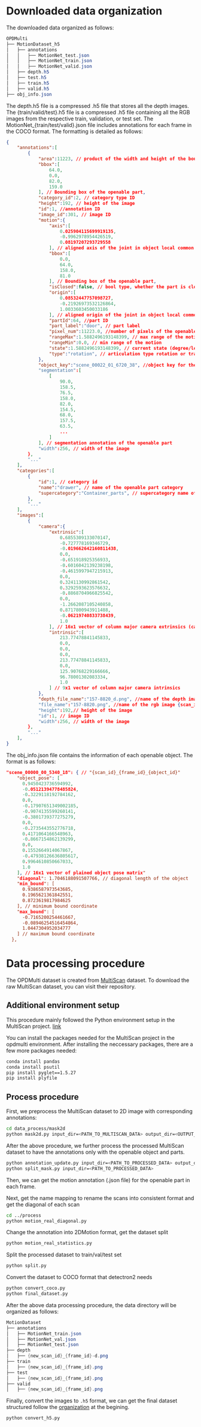 # Downloaded data organization
The downloaded data organized as follows:
```PowerShell
OPDMulti
├── MotionDataset_h5
│   ├── annotations
│   │   ├── MotionNet_test.json
│   │   ├── MotionNet_train.json
│   │   ├── MotionNet_valid.json
│   ├── depth.h5
│   ├── test.h5
│   ├── train.h5
│   ├── valid.h5
├── obj_info.json
```
The depth.h5 file is a compressed .h5 file that stores all the depth images. The {train/valid/test}.h5 file is a compressed .h5 file containing all the RGB images from the respective train, validation, or test set.
The MotionNet_{train/test/valid}.json file includes annotations for each frame in the COCO format. The formatting is detailed as follows:
```json
{
    "annotations":[
        {
            "area":11223, // product of the width and height of the bounding box
            "bbox":[
                64.0,
                0.0,
                82.0,
                159.0
            ], // Bounding box of the openable part,
            "category_id":2, // category type ID
            "height":192, // height of the image
            "id":1, //annotation ID
            "image_id":301, // image ID
            "motion":{
                "axis":[
                    0.025904115699919135,
                    -0.9962978954426519,
                    0.08197207293729558
                ], // aligned axis of the joint in object local common coordinate frame
                "bbox":[
                    0.0,
                    64.0,
                    158.0,
                    81.0
                ], // Bounding box of the openable part,
                "isClosed":false, // bool type, whether the part is close or not
                "origin":[
                    0.08532447757098727,
                    -0.21926973532126864,
                    1.0033603450033186
                ], // aligned origin of the joint in object local common coordinate frame
                "partId":64, //part ID
                "part_label":"door", // part label
                "pixel_num":11223.0, //number of pixels of the openable part
                "rangeMax":1.5882496193148399, // max range of the motion
                "rangeMin":0.0, // min range of the motion
                "state":1.5882496193148399, // current state (degree/length) of the corresponding part
                "type":"rotation", // articulation type rotation or translation
            },
            "object_key":"scene_00022_01_6720_38", //object key for the corresponding object information in obj_info.json file, {scan_id}_{frame_id}_{object_id}
            "segmentation":[
                [
                    90.0,
                    158.5,
                    76.5,
                    158.0,
                    82.0,
                    154.5,
                    68.0,
                    157.5,
                    63.5,
                    ...    
                ]
            ], // segmentation annotation of the openable part
            "width":256, // width of the image
        },
        "..."
    ],
    "categories":[
        {
            "id":1, // category id
            "name":"drawer", // name of the openable part category
            "supercategory":"Container_parts", // supercategory name of the openable part
        },
        "..."
    ],
    "images":[
        {
            "camera":{
                "extrinsic":[
                    0.6855309133070147,
                    -0.727778169346729,
                    -0.019662642160811438,
                    0.0,
                    -0.651918925356933,
                    -0.6016042139238198,
                    -0.4615997947215913,
                    0.0,
                    0.3241130992861542,
                    0.3292593623576632,
                    -0.8868704966825542,
                    0.0,
                    -1.2662087105240858,
                    0.8717800943911488,
                    -0.06219740833738439,
                    1.0
                ], // 16x1 vector of column major camera extrinsics (camera extrinsic
                "intrinsic":[
                    213.77478841145833,
                    0.0,
                    0.0,
                    0.0,
                    213.77478841145833,
                    0.0,
                    125.90768229166666,
                    96.78001302083334,
                    1.0
                ] // 9x1 vector of column major camera intrinsics
            },
            "depth_file_name":"157-8820_d.png", //name of the depth image {scan_id}-{frame_id}-d.png
            "file_name":"157-8820.png", //name of the rgb image {scan_id}-{frame_id}.png
            "height":192,// height of the image
            "id":1, // image ID
            "width":256, // width of the image
        },
        "..."
    ],
}
```
The obj_info.json file contains the information of each openable object. The format is as follows:
```json
"scene_00000_00_5340_18": { // "{scan_id}_{frame_id}_{object_id}"
    "object_pose": [
      0.9450423736594992,
      -0.05121394778485824,
      -0.3229118192784162,
      0.0,
      -0.17907651349002185,
      -0.9074135599260141,
      -0.3801739377275279,
      0.0,
      -0.2735443552776718,
      0.4171064166548963,
      -0.8667154862139299,
      0.0,
      0.1552664914067867,
      -0.47938126636805617,
      0.9964610850667033,
      1.0
    ], // 16x1 vector of plained object pose matrix"
    "diagonal": 1.7046188091507766, // diagonal length of the object
    "min_bound": [
      0.9386587973543685,
      0.1965621361842551,
      0.8723619817984625
    ], // minimum bound coordinate
    "max_bound": [
      -0.7165200254461667,
      -0.08946254516454864,
      1.0447304952034777
    ] // maximum bound coordinate
  },
```

# Data processing procedure

The OPDMulti dataset is created from [MultiScan](https://github.com/smartscenes/multiscan.git) dataset. To download the raw MultiScan dataset, you can visit their repository.

## Additional environment setup
This procedure mainly followed the Python environment setup in the MultiScan project. [link](https://3dlg-hcvc.github.io/multiscan/read-the-docs/server/index.html)

You can install the packages needed for the MultiScan project in the opdmulti environment. After installing the neccessary packages, there are a few more packages needed:
```sh
conda install pandas
conda install psutil
pip install pyglet==1.5.27
pip install plyfile
```

## Process procedure
First, we preprocess the MultiScan dataset to 2D image with corresponding annotations: 
```sh
cd data_process/mask2d
python mask2d.py input_dir=<PATH_TO_MULTISCAN_DATA> output_dir=<OUTPUT_DIR>
```
After the above procedure, we further process the processed MultiScan dataset to have the annotations only with the openable object and parts.
```sh
python annotation_update.py input_dir=<PATH_TO_PROCESSED_DATA> output_dir=<PATH_TO_PROCESSED_DATA>
python split_mask.py input_dir=<PATH_TO_PROCESSED_DATA>
```
Then, we can get the motion annotation (.json file) for the openable part in each frame.

Next, get the name mapping to rename the scans into consistent format and get the diagonal of each scan
```sh
cd ../process
python motion_real_diagonal.py
```
Change the annotation into 2DMotion format, get the dataset split
```sh
python motion_real_statistics.py
```
Split the processed dataset to train/val/test set
```sh
python split.py
```
Convert the dataset to COCO format that detectron2 needs
```sh
python convert_coco.py
python final_dataset.py
```
After the above data processing procedure, the data directory will be organized as follows:
```PowerShell
MotionDataset
├── annotations
│   ├── MotionNet_train.json
│   ├── MotionNet_val.json
│   ├── MotionNet_test.json
├── depth
│   ├── {new_scan_id}_{frame_id}-d.png
├── train
│   ├── {new_scan_id}_{frame_id}.png
├── test
│   ├── {new_scan_id}_{frame_id}.png
├── valid
│   ├── {new_scan_id}_{frame_id}.png
```
Finally, convert the images to `.h5` format, we can get the final dataset structured follow the [organization](#downloaded-data-organization) at the begining.
```
python convert_h5.py
```